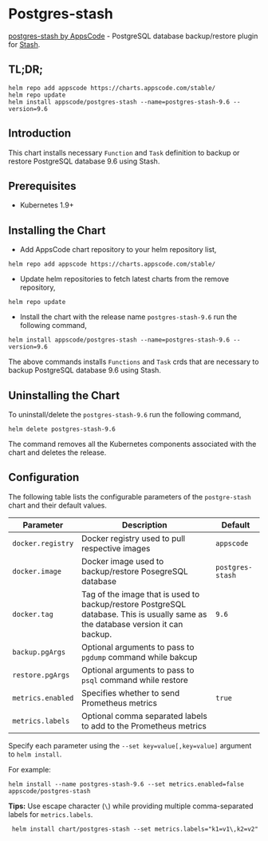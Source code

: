 # Postgres-stash

[postgres-stash by AppsCode](https://github.com/stashed/postgres-stash) - PostgreSQL database backup/restore plugin for [Stash](https://github.com/stashed/).

## TL;DR;

```console
helm repo add appscode https://charts.appscode.com/stable/
helm repo update
helm install appscode/postgres-stash --name=postgres-stash-9.6 --version=9.6
```

## Introduction

This chart installs necessary `Function` and `Task` definition to backup or restore PostgreSQL database 9.6 using Stash.

## Prerequisites

- Kubernetes 1.9+

## Installing the Chart

- Add AppsCode chart repository to your helm repository list,

```console
helm repo add appscode https://charts.appscode.com/stable/
```

- Update helm repositories to fetch latest charts from the remove repository,

```console
helm repo update
```

- Install the chart with the release name `postgres-stash-9.6` run the following command,

```console
helm install appscode/postgres-stash --name=postgres-stash-9.6 --version=9.6
```

The above commands installs `Functions` and `Task` crds that are necessary to backup PostgreSQL database 9.6 using Stash.

## Uninstalling the Chart

To uninstall/delete the `postgres-stash-9.6` run the following command,

```console
helm delete postgres-stash-9.6
```

The command removes all the Kubernetes components associated with the chart and deletes the release.

## Configuration

The following table lists the configurable parameters of the `postgre-stash` chart and their default values.

|     Parameter     |                                                           Description                                                            |     Default      |
| ----------------- | -------------------------------------------------------------------------------------------------------------------------------- | ---------------- |
| `docker.registry` | Docker registry used to pull respective images                                                                                   | `appscode`       |
| `docker.image`    | Docker image used to backup/restore PosegreSQL database                                                                          | `postgres-stash` |
| `docker.tag`      | Tag of the image that is used to backup/restore PostgreSQL database. This is usually same as the database version it can backup. | `9.6`            |
| `backup.pgArgs`   | Optional arguments to pass to `pgdump` command  while bakcup                                                                     |                  |
| `restore.pgArgs`  | Optional arguments to pass to `psql` command while restore                                                                       |                  |
| `metrics.enabled` | Specifies whether to send Prometheus metrics                                                                                     | `true`           |
| `metrics.labels`  | Optional comma separated labels to add to the Prometheus metrics                                                                 |                  |

Specify each parameter using the `--set key=value[,key=value]` argument to `helm install`.

For example:

```console
helm install --name postgres-stash-9.6 --set metrics.enabled=false appscode/postgres-stash
```

**Tips:** Use escape character (`\`) while providing multiple comma-separated labels for `metrics.labels`.

```console
 helm install chart/postgres-stash --set metrics.labels="k1=v1\,k2=v2"
```
